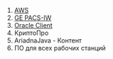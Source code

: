 1. [AWS](InstallAWS.md)
2. [GE PACS-IW](InstallPACSIW.md)
3. [Oracle Client](../General_MED_departments/OracleClient19.md)
4. КриптоПро
5. AriadnaJava - Контент
6. ПО для всех рабочих станций 